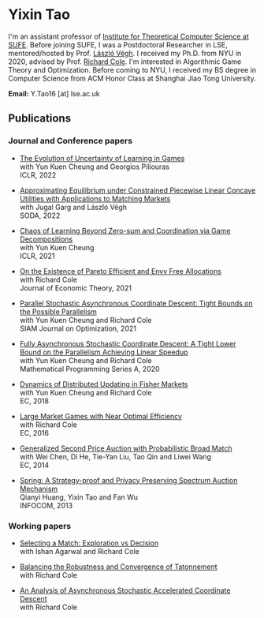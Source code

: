 ---
---

# Yixin Tao


  <!-- ![image-title-here](doc/info/cheng_19_NYU.jpg){: .align-right width="200"} -->

  I'm an assistant professor of [Institute for Theoretical Computer Science at SUFE](https://itcs.sufe.edu.cn/). Before joining SUFE, I was a Postdoctoral Researcher in LSE, mentored/hosted by Prof. [László Végh](https://personal.lse.ac.uk/veghl/). 
  I received my Ph.D. from NYU in 2020, advised by Prof. [Richard Cole](https://cs.nyu.edu/cole/).
  I'm interested in Algorithmic Game Theory and Optimization.
  Before coming to NYU, I received my BS degree in Computer Science from ACM Honor Class at Shanghai Jiao Tong University. 
  
  **Email:** Y.Tao16 [at] lse.ac.uk





## Publications

### Journal and Conference papers

* [The Evolution of Uncertainty of Learning in Games](https://openreview.net/pdf?id=Fza94Y8VS4a)       
  with Yun Kuen Cheung and Georgios Piliouras     
  ICLR, 2022

* [Approximating Equilibrium under Constrained Piecewise Linear Concave Utilities with Applications to Matching Markets](https://arxiv.org/abs/2107.05700)                 
  with Jugal Garg and László Végh       
  SODA, 2022

* [Chaos of Learning Beyond Zero-sum and Coordination via Game Decompositions](https://openreview.net/pdf?id=a3wKPZpGtCF)       
  with Yun Kuen Cheung     
  ICLR, 2021
  
* [On the Existence of Pareto Efficient and Envy Free Allocations](https://www.sciencedirect.com/science/article/pii/S0022053121000247)     
  with Richard Cole     
  Journal of Economic Theory, 2021     
  
* [Parallel Stochastic Asynchronous Coordinate Descent: Tight Bounds on the Possible Parallelism](https://epubs.siam.org/doi/abs/10.1137/19M129574X)     
  with Yun Kuen Cheung and Richard Cole    
  SIAM Journal on Optimization, 2021    
  
* [Fully Asynchronous Stochastic Coordinate Descent: A Tight Lower Bound on the Parallelism Achieving Linear Speedup](https://link.springer.com/article/10.1007/s10107-020-01552-8)        
  with Yun Kuen Cheung and Richard Cole      
  Mathematical Programming Series A, 2020      
  
* [Dynamics of Distributed Updating in Fisher Markets](https://dl.acm.org/doi/10.1145/3219166.3219189)      
  with Yun Kuen Cheung and Richard Cole      
  EC, 2018       
  
* [Large Market Games with Near Optimal Efficiency](https://dl.acm.org/doi/10.1145/2940716.2940720)      
  with Richard Cole       
  EC, 2016      
  
* [Generalized Second Price Auction with Probabilistic Broad Match](https://dl.acm.org/doi/10.1145/2600057.2602828)       
  with Wei Chen, Di He, Tie-Yan Liu, Tao Qin and Liwei Wang       
  EC, 2014    
  
* [Spring: A Strategy-proof and Privacy Preserving Spectrum Auction Mechanism](https://ieeexplore.ieee.org/document/6566870)     
  Qianyi Huang, Yixin Tao and Fan Wu     
  INFOCOM, 2013    

### Working papers

* [Selecting a Match: Exploration vs Decision](https://arxiv.org/abs/2106.08033)               
  with Ishan Agarwal and Richard Cole 

* [Balancing the Robustness and Convergence of Tatonnement](https://arxiv.org/abs/1908.00844)       
  with Richard Cole 
  
* [An Analysis of Asynchronous Stochastic Accelerated Coordinate Descent](https://arxiv.org/abs/1808.05156)     
  with Richard Cole    
  
<br>


